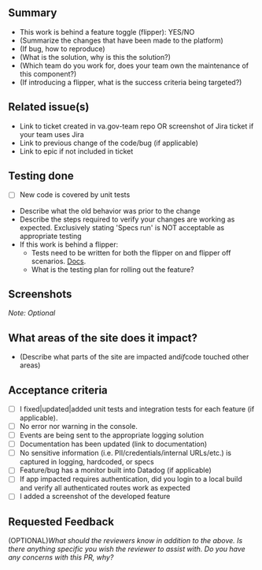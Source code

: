 ## Summary

- This work is behind a feature toggle (flipper): YES/NO
- (Summarize the changes that have been made to the platform)
- (If bug, how to reproduce)
- (What is the solution, why is this the solution?)
- (Which team do you work for, does your team own the maintenance of this component?)
- (If introducing a flipper, what is the success criteria being targeted?)

## Related issue(s)

- Link to ticket created in va.gov-team repo OR screenshot of Jira ticket if your team uses Jira
- Link to previous change of the code/bug (if applicable)
- Link to epic if not included in ticket

## Testing done

- [ ] New code is covered by unit tests
- Describe what the old behavior was prior to the change
- Describe the steps required to verify your changes are working as expected. Exclusively stating 'Specs run' is NOT acceptable as appropriate testing
- If this work is behind a flipper:
  - Tests need to be written for both the flipper on and flipper off scenarios. [Docs](https://depo-platform-documentation.scrollhelp.site/developer-docs/feature-toggles-guide#Featuretogglesguide-Backendexample).
  - What is the testing plan for rolling out the feature?

## Screenshots

*Note: Optional*

## What areas of the site does it impact?

- (Describe what parts of the site are impacted and*if*code touched other areas)

## Acceptance criteria

- [ ]  I fixed|updated|added unit tests and integration tests for each feature (if applicable).
- [ ]  No error nor warning in the console.
- [ ]  Events are being sent to the appropriate logging solution
- [ ]  Documentation has been updated (link to documentation)
- [ ]  No sensitive information (i.e. PII/credentials/internal URLs/etc.) is captured in logging, hardcoded, or specs
- [ ]  Feature/bug has a monitor built into Datadog (if applicable)
- [ ]  If app impacted requires authentication, did you login to a local build and verify all authenticated routes work as expected
- [ ]  I added a screenshot of the developed feature

## Requested Feedback

(OPTIONAL)*What should the reviewers know in addition to the above. Is there anything specific you wish the reviewer to assist with. Do you have any concerns with this PR, why?*
